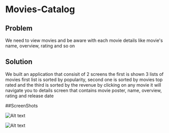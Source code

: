 # Movies-Catalog

## Problem

We need to view movies and be aware with each movie details like movie's name, overview, rating and so on

## Solution

We built an application that consisit of 2 screens the first is shown 3 lists of movies 
first list is sorted by popularity, second one is sorted by movies top rated and the third is sorted by the revenue 
by clicking on any movie it will navigate you to details screen that contains movie poster, name, overview, rating and release date

##ScreenShots

![Alt text]([/posts/path/to/img.jpg](https://github.com/ahmedmed7t/Movies-Catalog/assets/37122820/9087d8b1-062b-4efc-bf2f-f80b066feae9) "List Screen")

![Alt text]([/posts/path/to/img.jpg](https://github.com/ahmedmed7t/Movies-Catalog/assets/37122820/6ddde71e-a6c0-4612-910d-93be01c6d894) "Details Screen")

